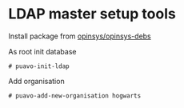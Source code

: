 # LDAP master setup tools

Install package from [opinsys/opinsys-debs](https://github.com/opinsys/opinsys-debs/tree/master/packages/puavo-ds)

As root init database

    # puavo-init-ldap

Add organisation

    # puavo-add-new-organisation hogwarts


